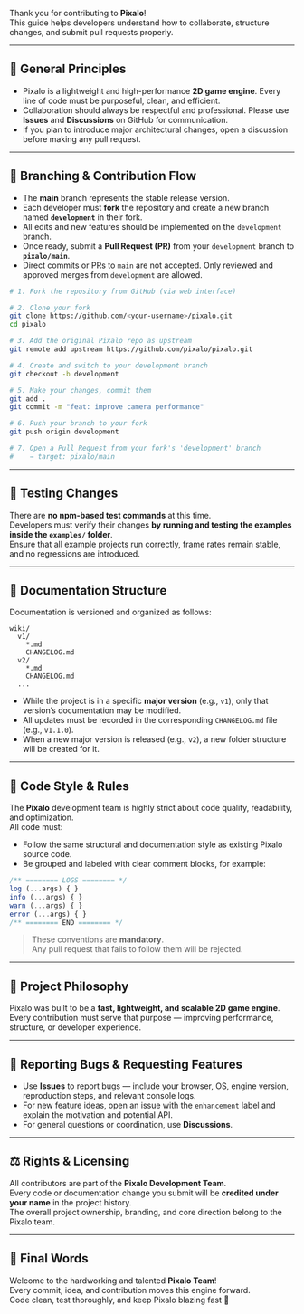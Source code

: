 Thank you for contributing to **Pixalo**!  
This guide helps developers understand how to collaborate, structure changes, and submit pull requests properly.

---

## 🧭 General Principles
- Pixalo is a lightweight and high-performance **2D game engine**. Every line of code must be purposeful, clean, and efficient.  
- Collaboration should always be respectful and professional. Please use **Issues** and **Discussions** on GitHub for communication.  
- If you plan to introduce major architectural changes, open a discussion before making any pull request.

---

## 🔀 Branching & Contribution Flow

- The **main** branch represents the stable release version.  
- Each developer must **fork** the repository and create a new branch named **`development`** in their fork.  
- All edits and new features should be implemented on the `development` branch.  
- Once ready, submit a **Pull Request (PR)** from your `development` branch to **`pixalo/main`**.  
- Direct commits or PRs to `main` are not accepted. Only reviewed and approved merges from `development` are allowed.

```bash
# 1. Fork the repository from GitHub (via web interface)

# 2. Clone your fork
git clone https://github.com/<your-username>/pixalo.git
cd pixalo

# 3. Add the original Pixalo repo as upstream
git remote add upstream https://github.com/pixalo/pixalo.git

# 4. Create and switch to your development branch
git checkout -b development

# 5. Make your changes, commit them
git add .
git commit -m "feat: improve camera performance"

# 6. Push your branch to your fork
git push origin development

# 7. Open a Pull Request from your fork's 'development' branch
#    → target: pixalo/main
```

---

## 🧩 Testing Changes

There are **no npm-based test commands** at this time.  
Developers must verify their changes **by running and testing the examples inside the `examples/` folder**.  
Ensure that all example projects run correctly, frame rates remain stable, and no regressions are introduced.

---

## 📘 Documentation Structure

Documentation is versioned and organized as follows:

```
wiki/
  v1/
    *.md
    CHANGELOG.md
  v2/
    *.md
    CHANGELOG.md
  ...
```

- While the project is in a specific **major version** (e.g., `v1`), only that version’s documentation may be modified.  
- All updates must be recorded in the corresponding `CHANGELOG.md` file (e.g., `v1.1.0`).  
- When a new major version is released (e.g., `v2`), a new folder structure will be created for it.

---

## 🧱 Code Style & Rules

The **Pixalo** development team is highly strict about code quality, readability, and optimization.  
All code must:
- Follow the same structural and documentation style as existing Pixalo source code.  
- Be grouped and labeled with clear comment blocks, for example:

```js
/** ======== LOGS ======== */
log (...args) { }
info (...args) { }
warn (...args) { }
error (...args) { }
/** ======== END ======== */
```

> These conventions are **mandatory**.  
> Any pull request that fails to follow them will be rejected.

---

## 🧠 Project Philosophy

Pixalo was built to be a **fast, lightweight, and scalable 2D game engine**.  
Every contribution must serve that purpose — improving performance, structure, or developer experience.

---

## 🧾 Reporting Bugs & Requesting Features

- Use **Issues** to report bugs — include your browser, OS, engine version, reproduction steps, and relevant console logs.  
- For new feature ideas, open an issue with the `enhancement` label and explain the motivation and potential API.  
- For general questions or coordination, use **Discussions**.

---

## ⚖️ Rights & Licensing

All contributors are part of the **Pixalo Development Team**.  
Every code or documentation change you submit will be **credited under your name** in the project history.  
The overall project ownership, branding, and core direction belong to the Pixalo team.

---

## 🎉 Final Words

Welcome to the hardworking and talented **Pixalo Team**!  
Every commit, idea, and contribution moves this engine forward.  
Code clean, test thoroughly, and keep Pixalo blazing fast 🚀